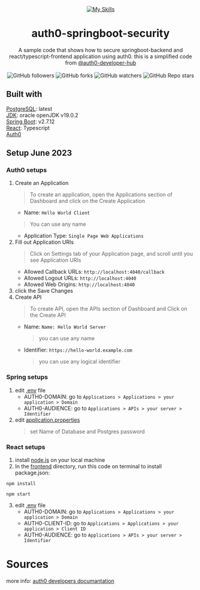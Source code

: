 <div align="center">
   
   [![My Skills](https://skillicons.dev/icons?i=java,react)](https://skillicons.dev)
   # auth0-springboot-security
   A sample code that shows how to secure springboot-backend and react/typescript-frontend application using auth0.
   this is a simplified code from 
   [@auth0-developer-hub](https://github.com/auth0-developer-hub)
   <br/>
   <br/>
   ![GitHub followers](https://img.shields.io/github/followers/errixed)
   ![GitHub forks](https://img.shields.io/github/forks/errixed/auth0-springboot-security)
   ![GitHub watchers](https://img.shields.io/github/watchers/errixed/auth0-springboot-security)
   ![GitHub Repo stars](https://img.shields.io/github/stars/errixed/auth0-springboot-security)
   
</div>

## Built with
[PostgreSQL](https://www.postgresql.org/): latest
<br/>
[JDK](https://www.oracle.com/java/technologies/javase/jdk19-archive-downloads.html): oracle openJDK v19.0.2
<br/>
[Spring Boot](https://spring.io/projects/spring-boot): v2.7.12
<br/>
[React](https://react.dev/): Typescript
<br/>
<a href="https://auth0.com">Auth0<a/>
## Setup June 2023
### Auth0 setups
1. Create an Application
   > To create an application, open the Applications section of Dashboard and click on the Create Application
   * Name: `Hello World Client`
   > You can use any name
   * Application Type: `Single Page Web Applications`
2. Fill out Application URIs
   > Click on Settings tab of your Application page, and scroll until you see Application URIs
   * Allowed Callback URLs: `http://localhost:4040/callback`
   * Allowed Logout URLs: `http://localhost:4040`
   * Allowed Web Origins: `http://localhost:4040`
3. click the Save Changes
4. Create API
   > To create API, open the APIs section of Dashboard and Click on the Create API
   * Name: `Name: Hello World Server`
     > you can use any name
   * Identifier: `https://hello-world.example.com`
     > you can use any logical identifier
### Spring setups
1. edit [.env](https://github.com/errixed/auth0-spring-reactTS-security/blob/main/backend/.env) file
   * AUTH0-DOMAIN: go to `Applications > Applications > your application > Domain`
   * AUTH0-AUDIENCE: go to `Applications > APIs > your server > Identifier`
2. edit [application.properties](https://github.com/errixed/auth0-spring-reactTS-security/blob/main/backend/src/main/resources/application.properties)
   > set Name of Database and Postgres password
### React setups
1. install <a href="https://nodejs.org/en">node.js</a> on your local machine
2. In the [frontend](https://github.com/errixed/auth0-spring-reactTS-security/tree/main/frontend) directory, run this code on terminal to install package.json:
```
npm install
```

```
npm start
```
3. edit [.env](https://github.com/errixed/auth0-spring-reactTS-security/blob/main/frontend/.env) file
   * AUTH0-DOMAIN: go to `Applications > Applications > your application > Domain`
   * AUTH0-CLIENT-ID: go to `Applications > Applications > your application > Client ID`
   * AUTH0-AUDIENCE: go to `Applications > APIs > your server > Identifier`
# Sources
more info: [auth0 developers documantation](https://developer.auth0.com/resources/code-samples/full-stack/hello-world/basic-role-based-access-control/spa/react-javascript/spring-java#quick-auth-0-set-up) 
